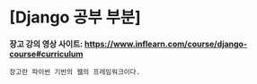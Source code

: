 # [Django 공부 부분]

**장고 강의 영상 사이트: https://www.inflearn.com/course/django-course#curriculum**
```
장고란 파이썬 기반의 웹의 프레임워크이다.

```
